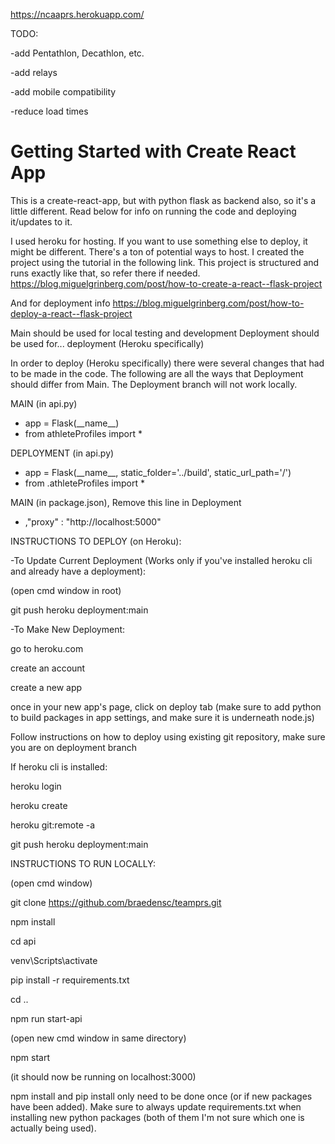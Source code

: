 https://ncaaprs.herokuapp.com/

TODO: 

-add Pentathlon, Decathlon, etc.

-add relays

-add mobile compatibility 

-reduce load times

# Getting Started with Create React App
This is a create-react-app, but with python flask as backend also, so it's a little different. Read below for info on running the code and deploying it/updates to it.

I used heroku for hosting. If you want to use something else to deploy, it might be different. There's a ton of potential ways to host.
I created the project using the tutorial in the following link. This project is structured and runs exactly like that, so refer there if needed.
https://blog.miguelgrinberg.com/post/how-to-create-a-react--flask-project

And for deployment info
https://blog.miguelgrinberg.com/post/how-to-deploy-a-react--flask-project

Main should be used for local testing and development
Deployment should be used for... deployment (Heroku specifically)

In order to deploy (Heroku specifically) there were several changes that had to be made in the code.
The following are all the ways that Deployment should differ from Main. The Deployment branch will not work locally.

MAIN  (in api.py)                  
- app = Flask(\_\_name__)
- from athleteProfiles import * 

DEPLOYMENT (in api.py)
 - app = Flask(\_\_name__, static_folder='../build', static_url_path='/')
 - from .athleteProfiles import *

MAIN (in package.json), Remove this line in Deployment
- ,"proxy" : "http://localhost:5000"  



INSTRUCTIONS TO DEPLOY (on Heroku):


-To Update Current Deployment (Works only if you've installed heroku cli and already have a deployment):

(open cmd window in root)

git push heroku deployment:main



-To Make New Deployment:

go to heroku.com

create an account

create a new app

once in your new app's page, click on deploy tab (make sure to add python to build packages in app settings, and make sure it is underneath node.js)

Follow instructions on how to deploy using existing git repository, make sure you are on deployment branch

If heroku cli is installed:

heroku login

heroku create <my heroku app name>

heroku git:remote -a <my heroku app name>

git push heroku deployment:main




INSTRUCTIONS TO RUN LOCALLY:

(open cmd window)

git clone https://github.com/braedensc/teamprs.git

npm install

cd api

venv\Scripts\activate

pip install -r requirements.txt

cd ..

npm run start-api

(open new cmd window in same directory)

npm start

(it should now be running on localhost:3000)


npm install and pip install only need to be done once (or if new packages have been added).
Make sure to always update requirements.txt when installing new python packages (both of them I'm not sure which one is actually being used).


